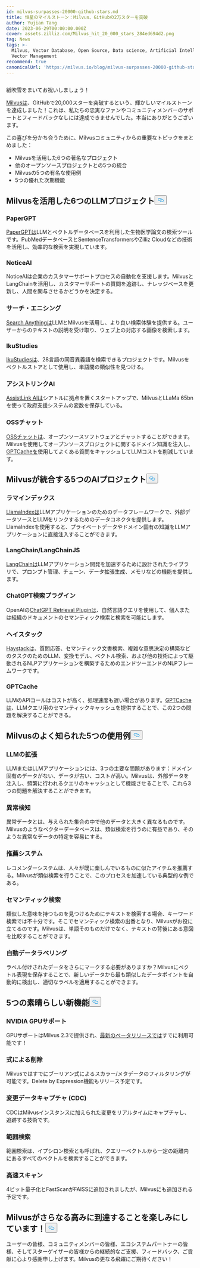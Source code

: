 ```yaml
---
id: milvus-surpasses-20000-github-stars.md
title: 恒星のマイルストーン：Milvus、GitHubの2万スターを突破
author: Yujian Tang
date: 2023-06-29T00:00:00.000Z
cover: assets.zilliz.com/Milvus_hit_20_000_stars_284ed694d2.png
tag: News
tags: >-
  Milvus, Vector Database, Open Source, Data science, Artificial Intelligence,
  Vector Management
recommend: true
canonicalUrl: 'https://milvus.io/blog/milvus-surpasses-20000-github-stars.md'
---
```

<p>
  <span class="img-wrapper">
    <img translate="no" src="https://assets.zilliz.com/Milvus_hit_20_000_stars_284ed694d2.png" alt="" class="doc-image" id="" />
    <span></span>
  </span>
</p>
<p>紙吹雪をまいてお祝いしましょう！</p>
<p><a href="https://github.com/milvus-io/milvus">Milvusは</a>、GitHubで20,000スターを突破するという、輝かしいマイルストーンを達成しました！これは、私たちの忠実なファンやコミュニティメンバーのサポートとフィードバックなしには達成できませんでした。本当にありがとうございます。</p>
<p>この喜びを分かち合うために、Milvusコミュニティからの重要なトピックをまとめました：</p>
<ul>
<li>Milvusを活用した6つの著名なプロジェクト</li>
<li>他のオープンソースプロジェクトとの5つの統合</li>
<li>Milvusの5つの有名な使用例</li>
<li>5つの優れた次期機能</li>
</ul>
<h2 id="Six-LLM-projects-that-utilize-Milvus" class="common-anchor-header">Milvusを活用した6つのLLMプロジェクト<button data-href="#Six-LLM-projects-that-utilize-Milvus" class="anchor-icon" translate="no">
      <svg translate="no"
        aria-hidden="true"
        focusable="false"
        height="20"
        version="1.1"
        viewBox="0 0 16 16"
        width="16"
      >
        <path
          fill="#0092E4"
          fill-rule="evenodd"
          d="M4 9h1v1H4c-1.5 0-3-1.69-3-3.5S2.55 3 4 3h4c1.45 0 3 1.69 3 3.5 0 1.41-.91 2.72-2 3.25V8.59c.58-.45 1-1.27 1-2.09C10 5.22 8.98 4 8 4H4c-.98 0-2 1.22-2 2.5S3 9 4 9zm9-3h-1v1h1c1 0 2 1.22 2 2.5S13.98 12 13 12H9c-.98 0-2-1.22-2-2.5 0-.83.42-1.64 1-2.09V6.25c-1.09.53-2 1.84-2 3.25C6 11.31 7.55 13 9 13h4c1.45 0 3-1.69 3-3.5S14.5 6 13 6z"
        ></path>
      </svg>
    </button></h2><h3 id="PaperGPT" class="common-anchor-header">PaperGPT</h3><p><a href="http://papergpt.bio">PaperGPTは</a>LLMとベクトルデータベースを利用した生物医学論文の検索ツールです。PubMedデータベースとSentenceTransformersやZilliz Cloudなどの技術を活用し、効率的な検索を実現しています。</p>
<h3 id="NoticeAI" class="common-anchor-header">NoticeAI</h3><p>NoticeAIは企業のカスタマーサポートプロセスの自動化を支援します。MilvusとLangChainを活用し、カスタマーサポートの質問を追跡し、ナレッジベースを更新し、人間を関与させるかどうかを決定する。</p>
<h3 id="Searchanythingio" class="common-anchor-header">サーチ・エニシング</h3><p><a href="http://search.anything.io">Search Anythingは</a>LLMとMilvusを活用し、より良い検索体験を提供する。ユーザーからのテキストの説明を受け取り、ウェブ上の対応する画像を検索します。</p>
<h3 id="IkuStudies" class="common-anchor-header">IkuStudies</h3><p><a href="https://ikustudies.xyz/">IkuStudiesは</a>、28言語の同音異義語を検索できるプロジェクトです。Milvusをベクトルストアとして使用し、単語間の類似性を見つける。</p>
<h3 id="AssistLink-AI" class="common-anchor-header">アシストリンクAI</h3><p><a href="https://www.linkedin.com/company/assistlink/about/">AssistLink AIは</a>シアトルに拠点を置くスタートアップで、MilvusとLLaMa 65bnを使って政府支援システムの変数を保存している。</p>
<h3 id="OSS-Chat" class="common-anchor-header">OSSチャット</h3><p><a href="http://osschat.io">OSSチャットは</a>、オープンソースソフトウェアとチャットすることができます。Milvusを使用してオープンソースプロジェクトに関するドメイン知識を注入し、<a href="https://zilliz.com/blog/Caching-LLM-Queries-for-performance-improvements">GPTCacheを</a>使用してよくある質問をキャッシュしてLLMコストを削減しています。</p>
<h2 id="Five-AI-projects-Milvus-integrates-with" class="common-anchor-header">Milvusが統合する5つのAIプロジェクト<button data-href="#Five-AI-projects-Milvus-integrates-with" class="anchor-icon" translate="no">
      <svg translate="no"
        aria-hidden="true"
        focusable="false"
        height="20"
        version="1.1"
        viewBox="0 0 16 16"
        width="16"
      >
        <path
          fill="#0092E4"
          fill-rule="evenodd"
          d="M4 9h1v1H4c-1.5 0-3-1.69-3-3.5S2.55 3 4 3h4c1.45 0 3 1.69 3 3.5 0 1.41-.91 2.72-2 3.25V8.59c.58-.45 1-1.27 1-2.09C10 5.22 8.98 4 8 4H4c-.98 0-2 1.22-2 2.5S3 9 4 9zm9-3h-1v1h1c1 0 2 1.22 2 2.5S13.98 12 13 12H9c-.98 0-2-1.22-2-2.5 0-.83.42-1.64 1-2.09V6.25c-1.09.53-2 1.84-2 3.25C6 11.31 7.55 13 9 13h4c1.45 0 3-1.69 3-3.5S14.5 6 13 6z"
        ></path>
      </svg>
    </button></h2><h3 id="LlamaIndex" class="common-anchor-header">ラマインデックス</h3><p><a href="https://github.com/jerryjliu/llama_index">LlamaIndexは</a>LLMアプリケーションのためのデータフレームワークで、外部データソースとLLMをリンクするためのデータコネクタを提供します。LlamaIndexを使用すると、プライベートデータやドメイン固有の知識をLLMアプリケーションに直接注入することができます。</p>
<h3 id="LangChainLangChainJS" class="common-anchor-header">LangChain/LangChainJS</h3><p><a href="https://github.com/hwchase17/langchain">LangChainは</a>LLMアプリケーション開発を加速するために設計されたライブラリで、プロンプト管理、チェーン、データ拡張生成、メモリなどの機能を提供します。</p>
<h3 id="ChatGPT-Retrieval-Plugin" class="common-anchor-header">ChatGPT検索プラグイン</h3><p>OpenAIの<a href="https://github.com/openai/chatgpt-retrieval-plugin">ChatGPT Retrieval Pluginは</a>、自然言語クエリを使用して、個人または組織のドキュメントのセマンティック検索と検索を可能にします。</p>
<h3 id="Haystack" class="common-anchor-header">ヘイスタック</h3><p><a href="https://github.com/deepset-ai/haystack">Haystackは</a>、質問応答、セマンティック文書検索、複雑な意思決定の構築などのタスクのためのLLM、変換モデル、ベクトル検索、および他の技術によって駆動されるNLPアプリケーションを構築するためのエンドツーエンドのNLPフレームワークです。</p>
<h3 id="GPTCache" class="common-anchor-header">GPTCache</h3><p>LLMのAPIコールはコストが高く、処理速度も遅い場合があります。<a href="https://github.com/zilliztech/gptcache">GPTCacheは</a>、LLMクエリ用のセマンティックキャッシュを提供することで、この2つの問題を解決することができる。</p>
<h2 id="Five-well-known-use-cases-of-Milvus" class="common-anchor-header">Milvusのよく知られた5つの使用例<button data-href="#Five-well-known-use-cases-of-Milvus" class="anchor-icon" translate="no">
      <svg translate="no"
        aria-hidden="true"
        focusable="false"
        height="20"
        version="1.1"
        viewBox="0 0 16 16"
        width="16"
      >
        <path
          fill="#0092E4"
          fill-rule="evenodd"
          d="M4 9h1v1H4c-1.5 0-3-1.69-3-3.5S2.55 3 4 3h4c1.45 0 3 1.69 3 3.5 0 1.41-.91 2.72-2 3.25V8.59c.58-.45 1-1.27 1-2.09C10 5.22 8.98 4 8 4H4c-.98 0-2 1.22-2 2.5S3 9 4 9zm9-3h-1v1h1c1 0 2 1.22 2 2.5S13.98 12 13 12H9c-.98 0-2-1.22-2-2.5 0-.83.42-1.64 1-2.09V6.25c-1.09.53-2 1.84-2 3.25C6 11.31 7.55 13 9 13h4c1.45 0 3-1.69 3-3.5S14.5 6 13 6z"
        ></path>
      </svg>
    </button></h2><h3 id="LLM-augmentation" class="common-anchor-header">LLMの拡張</h3><p>LLMまたはLLMアプリケーションには、3つの主要な問題があります：ドメイン固有のデータがない、データが古い、コストが高い。Milvusは、外部データを注入し、頻繁に行われるクエリのキャッシュとして機能させることで、これら3つの問題を解決することができます。</p>
<h3 id="Anomaly-detection" class="common-anchor-header">異常検知</h3><p>異常データとは、与えられた集合の中で他のデータと大きく異なるものです。Milvusのようなベクターデータベースは、類似検索を行うのに有益であり、そのような異常なデータの特定を容易にする。</p>
<h3 id="Recommender-systems" class="common-anchor-header">推薦システム</h3><p>レコメンダーシステムは、人々が既に楽しんでいるものに似たアイテムを推薦する。Milvusが類似検索を行うことで、このプロセスを加速している典型的な例である。</p>
<h3 id="Semantic-search" class="common-anchor-header">セマンティック検索</h3><p>類似した意味を持つものを見つけるためにテキストを検索する場合、キーワード検索では不十分です。そこでセマンティック検索の出番となり、Milvusがお役に立てるのです。Milvusは、単語そのものだけでなく、テキストの背後にある意図を比較することができます。</p>
<h3 id="Automatic-data-labeling" class="common-anchor-header">自動データラベリング</h3><p>ラベル付けされたデータをさらにマークする必要がありますか？Milvusにベクトル表現を保存することで、新しいデータから最も類似したデータポイントを自動的に検出し、適切なラベルを適用することができます。</p>
<h2 id="Five-awesome-upcoming-features" class="common-anchor-header">5つの素晴らしい新機能<button data-href="#Five-awesome-upcoming-features" class="anchor-icon" translate="no">
      <svg translate="no"
        aria-hidden="true"
        focusable="false"
        height="20"
        version="1.1"
        viewBox="0 0 16 16"
        width="16"
      >
        <path
          fill="#0092E4"
          fill-rule="evenodd"
          d="M4 9h1v1H4c-1.5 0-3-1.69-3-3.5S2.55 3 4 3h4c1.45 0 3 1.69 3 3.5 0 1.41-.91 2.72-2 3.25V8.59c.58-.45 1-1.27 1-2.09C10 5.22 8.98 4 8 4H4c-.98 0-2 1.22-2 2.5S3 9 4 9zm9-3h-1v1h1c1 0 2 1.22 2 2.5S13.98 12 13 12H9c-.98 0-2-1.22-2-2.5 0-.83.42-1.64 1-2.09V6.25c-1.09.53-2 1.84-2 3.25C6 11.31 7.55 13 9 13h4c1.45 0 3-1.69 3-3.5S14.5 6 13 6z"
        ></path>
      </svg>
    </button></h2><h3 id="NVIDIA-GPU-support" class="common-anchor-header">NVIDIA GPUサポート</h3><p>GPUサポートはMilvus 2.3で提供され、<a href="https://github.com/milvus-io/milvus/releases/tag/v2.3.0-beta">最新のベータリリースでは</a>すでに利用可能です！</p>
<h3 id="Delete-by-Expression" class="common-anchor-header">式による削除</h3><p>Milvusではすでにブーリアン式によるスカラー/メタデータのフィルタリングが可能です。Delete by Expression機能もリリース予定です。</p>
<h3 id="Change-Data-Capture-CDC" class="common-anchor-header">変更データキャプチャ (CDC)</h3><p>CDCはMilvusインスタンスに加えられた変更をリアルタイムにキャプチャし、追跡する技術です。</p>
<h3 id="Range-Search" class="common-anchor-header">範囲検索</h3><p>範囲検索は、イプシロン検索とも呼ばれ、クエリーベクトルから一定の距離内にあるすべてのベクトルを検索することができます。</p>
<h3 id="Fast-Scan" class="common-anchor-header">高速スキャン</h3><p>4ビット量子化とFastScanがFAISSに追加されましたが、Milvusにも追加される予定です。</p>
<h2 id="Looking-forward-to-Milvus-reaching-even-greater-heights" class="common-anchor-header">Milvusがさらなる高みに到達することを楽しみにしています！<button data-href="#Looking-forward-to-Milvus-reaching-even-greater-heights" class="anchor-icon" translate="no">
      <svg translate="no"
        aria-hidden="true"
        focusable="false"
        height="20"
        version="1.1"
        viewBox="0 0 16 16"
        width="16"
      >
        <path
          fill="#0092E4"
          fill-rule="evenodd"
          d="M4 9h1v1H4c-1.5 0-3-1.69-3-3.5S2.55 3 4 3h4c1.45 0 3 1.69 3 3.5 0 1.41-.91 2.72-2 3.25V8.59c.58-.45 1-1.27 1-2.09C10 5.22 8.98 4 8 4H4c-.98 0-2 1.22-2 2.5S3 9 4 9zm9-3h-1v1h1c1 0 2 1.22 2 2.5S13.98 12 13 12H9c-.98 0-2-1.22-2-2.5 0-.83.42-1.64 1-2.09V6.25c-1.09.53-2 1.84-2 3.25C6 11.31 7.55 13 9 13h4c1.45 0 3-1.69 3-3.5S14.5 6 13 6z"
        ></path>
      </svg>
    </button></h2><p>ユーザーの皆様、コミュニティメンバーの皆様、エコシステムパートナーの皆様、そしてスターゲイザーの皆様からの継続的なご支援、フィードバック、ご貢献に心より感謝申し上げます。Milvusの更なる飛躍にご期待ください！</p>
